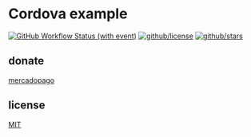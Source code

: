 # Cordova example

[![GitHub Workflow Status (with event)](https://img.shields.io/github/actions/workflow/status/brtmvdl/cordova/github-release.yml?label=GitHub%20release&link=https%3A%2F%2Fgithub.com%2Fbrtmvdl%2Fapply%2Factions%2Fworkflows%2Fgithub-release.yml)](https://github.com/brtmvdl/cordova/actions/workflows/github-release.yml) [![github/license](https://img.shields.io/github/license/brtmvdl/cordova)](https://img.shields.io/github/license/brtmvdl/cordova) [![github/stars](https://img.shields.io/github/stars/brtmvdl/cordova?style=social)](https://img.shields.io/github/stars/brtmvdl/cordova?style=social)

## donate

[mercadopago](https://link.mercadopago.com.br/brtmvdl)

## license

[MIT](./LICENSE)
